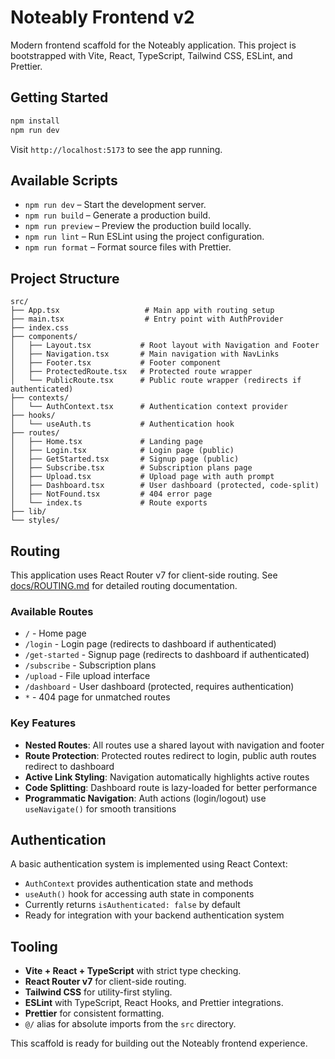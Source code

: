 # Noteably Frontend v2

Modern frontend scaffold for the Noteably application. This project is bootstrapped with Vite, React, TypeScript, Tailwind CSS, ESLint, and Prettier.

## Getting Started

```bash
npm install
npm run dev
```

Visit `http://localhost:5173` to see the app running.

## Available Scripts

- `npm run dev` – Start the development server.
- `npm run build` – Generate a production build.
- `npm run preview` – Preview the production build locally.
- `npm run lint` – Run ESLint using the project configuration.
- `npm run format` – Format source files with Prettier.

## Project Structure

```
src/
├── App.tsx                   # Main app with routing setup
├── main.tsx                  # Entry point with AuthProvider
├── index.css
├── components/
│   ├── Layout.tsx           # Root layout with Navigation and Footer
│   ├── Navigation.tsx       # Main navigation with NavLinks
│   ├── Footer.tsx           # Footer component
│   ├── ProtectedRoute.tsx   # Protected route wrapper
│   └── PublicRoute.tsx      # Public route wrapper (redirects if authenticated)
├── contexts/
│   └── AuthContext.tsx      # Authentication context provider
├── hooks/
│   └── useAuth.ts           # Authentication hook
├── routes/
│   ├── Home.tsx             # Landing page
│   ├── Login.tsx            # Login page (public)
│   ├── GetStarted.tsx       # Signup page (public)
│   ├── Subscribe.tsx        # Subscription plans page
│   ├── Upload.tsx           # Upload page with auth prompt
│   ├── Dashboard.tsx        # User dashboard (protected, code-split)
│   ├── NotFound.tsx         # 404 error page
│   └── index.ts             # Route exports
├── lib/
└── styles/
```

## Routing

This application uses React Router v7 for client-side routing. See [docs/ROUTING.md](./docs/ROUTING.md) for detailed routing documentation.

### Available Routes

- `/` - Home page
- `/login` - Login page (redirects to dashboard if authenticated)
- `/get-started` - Signup page (redirects to dashboard if authenticated)
- `/subscribe` - Subscription plans
- `/upload` - File upload interface
- `/dashboard` - User dashboard (protected, requires authentication)
- `*` - 404 page for unmatched routes

### Key Features

- **Nested Routes**: All routes use a shared layout with navigation and footer
- **Route Protection**: Protected routes redirect to login, public auth routes redirect to dashboard
- **Active Link Styling**: Navigation automatically highlights active routes
- **Code Splitting**: Dashboard route is lazy-loaded for better performance
- **Programmatic Navigation**: Auth actions (login/logout) use `useNavigate()` for smooth transitions

## Authentication

A basic authentication system is implemented using React Context:

- `AuthContext` provides authentication state and methods
- `useAuth()` hook for accessing auth state in components
- Currently returns `isAuthenticated: false` by default
- Ready for integration with your backend authentication system

## Tooling

- **Vite + React + TypeScript** with strict type checking.
- **React Router v7** for client-side routing.
- **Tailwind CSS** for utility-first styling.
- **ESLint** with TypeScript, React Hooks, and Prettier integrations.
- **Prettier** for consistent formatting.
- `@/` alias for absolute imports from the `src` directory.

This scaffold is ready for building out the Noteably frontend experience.
